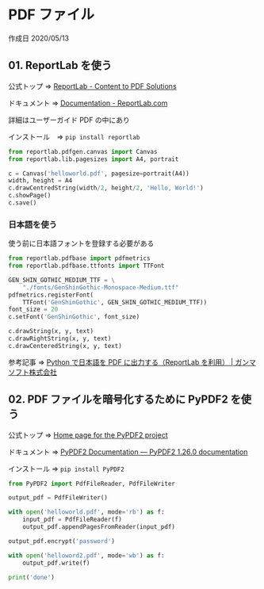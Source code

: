 # PDF ファイル

作成日 2020/05/13

## 01. ReportLab を使う

公式トップ => [ReportLab \- Content to PDF Solutions](https://www.reportlab.com/)

ドキュメント => [Documentation \- ReportLab\.com](https://www.reportlab.com/dev/docs/)

詳細はユーザーガイド PDF の中にあり

インストール　=> `pip install reportlab`

```python
from reportlab.pdfgen.canvas import Canvas
from reportlab.lib.pagesizes import A4, portrait

c = Canvas('helloworld.pdf', pagesize=portrait(A4))
width, height = A4
c.drawCentredString(width/2, height/2, 'Hello, World!')
c.showPage()
c.save()
```

### 日本語を使う

使う前に日本語フォントを登録する必要がある

```python
from reportlab.pdfbase import pdfmetrics
from reportlab.pdfbase.ttfonts import TTFont

GEN_SHIN_GOTHIC_MEDIUM_TTF = \
    "./fonts/GenShinGothic-Monospace-Medium.ttf"
pdfmetrics.registerFont(
    TTFont('GenShinGothic', GEN_SHIN_GOTHIC_MEDIUM_TTF))
font_size = 20
c.setFont('GenShinGothic', font_size)

c.drawString(x, y, text)
c.drawRightString(x, y, text)
c.drawCenteredString(x, y, text)
```

参考記事 => [Python で日本語を PDF に出力する（ReportLab を利用） \| ガンマソフト株式会社](https://gammasoft.jp/blog/pdf-japanese-font-by-python/)

## 02. PDF ファイルを暗号化するために PyPDF2 を使う

公式トップ => [Home page for the PyPDF2 project](http://mstamy2.github.io/PyPDF2/)

ドキュメント => [PyPDF2 Documentation — PyPDF2 1\.26\.0 documentation](https://pythonhosted.org/PyPDF2/)

インストール => `pip install PyPDF2`

```python
from PyPDF2 import PdfFileReader, PdfFileWriter

output_pdf = PdfFileWriter()

with open('helloworld.pdf', mode='rb') as f:
    input_pdf = PdfFileReader(f)
    output_pdf.appendPagesFromReader(input_pdf)

output_pdf.encrypt('password')

with open('helloword2.pdf', mode='wb') as f:
    output_pdf.write(f)

print('done')
```
